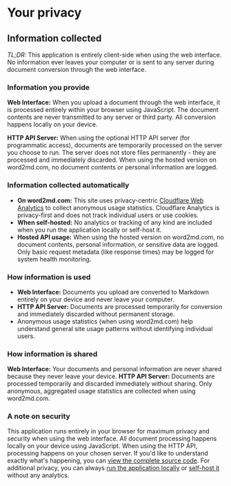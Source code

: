 # Your privacy

## Information collected

_TL;DR:_ This application is entirely client-side when using the web interface. No information ever leaves your computer or is sent to any server during document conversion through the web interface.

### Information you provide

**Web Interface:** When you upload a document through the web interface, it is processed entirely within your browser using JavaScript. The document contents are never transmitted to any server or third party. All conversion happens locally on your device.

**HTTP API Server:** When using the optional HTTP API server (for programmatic access), documents are temporarily processed on the server you choose to run. The server does not store files permanently - they are processed and immediately discarded. When using the hosted version on word2md.com, no document contents or personal information are logged.

### Information collected automatically

- **On word2md.com:** This site uses privacy-centric [Cloudflare Web Analytics](https://www.cloudflare.com/web-analytics/) to collect anonymous usage statistics. Cloudflare Analytics is privacy-first and does not track individual users or use cookies.
- **When self-hosted:** No analytics or tracking of any kind are included when you run the application locally or self-host it.
- **Hosted API usage:** When using the hosted version on word2md.com, no document contents, personal information, or sensitive data are logged. Only basic request metadata (like response times) may be logged for system health monitoring.

### How information is used

- **Web Interface:** Documents you upload are converted to Markdown entirely on your device and never leave your computer.
- **HTTP API Server:** Documents are processed temporarily for conversion and immediately discarded without permanent storage.
- Anonymous usage statistics (when using word2md.com) help understand general site usage patterns without identifying individual users.

### How information is shared

**Web Interface:** Your documents and personal information are never shared because they never leave your device. **HTTP API Server:** Documents are processed temporarily and discarded immediately without sharing. Only anonymous, aggregated usage statistics are collected when using word2md.com.

### A note on security

This application runs entirely in your browser for maximum privacy and security when using the web interface. All document processing happens locally on your device using JavaScript. When using the HTTP API, processing happens on your chosen server. If you'd like to understand exactly what's happening, you can [view the complete source code](https://github.com/benbalter/word-to-markdown-js). For additional privacy, you can always [run the application locally](https://github.com/benbalter/word-to-markdown-js#running-locally) or [self-host it](https://github.com/benbalter/word-to-markdown-js#self-hosting) without any analytics.